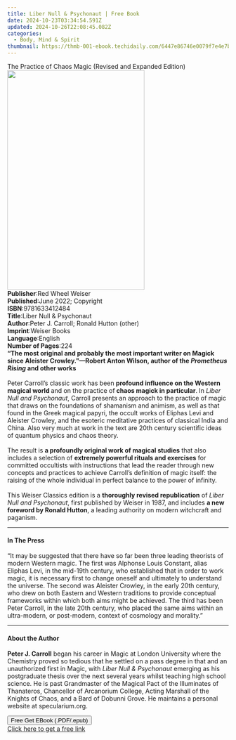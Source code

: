 ```yaml
---
title: Liber Null & Psychonaut | Free Book
date: 2024-10-23T03:34:54.591Z
updated: 2024-10-26T22:08:45.082Z
categories:
  - Body, Mind & Spirit
thumbnail: https://thmb-001-ebook.techidaily.com/6447e86746e0079f7e4e7b824539e0b9d9e99e9de6bf5fb2ed3996fd16e5b9ce.jpg
---
```

<main id="book-container">
  <div class="flex flex-col">
    <div class="book-brief flex-1 py-6 px-4 sm:p-6 md:py-10 md:px-8">
      <!-- brief-->
      <div class="book-brief-main">
        The Practice of Chaos Magic (Revised and Expanded Edition)
      </div>
    </div>
    <div
      class="book-meta-info flex-1 grid gap-4 col-start-1 col-end-3 row-start-1 sm:mb-6 sm:grid-cols-4 lg:gap-6 lg:col-start-2 lg:row-end-6 lg:row-span-6 lg:mb-0"
    >
      <div
        class="book-meta-info-left place-content-center mt-4 p-4 text-sm leading-6 col-start-2 col-span-2 dark:text-slate-400"
      >
        <img
          class="w-full h-500 object-cover rounded-lg sm:h-255 sm:col-span-2 lg:col-span-full"
          src="https://img-001-ebook.techidaily.com/0b5fb9cf9b6cb9e852e936ab08b89d4e5302619b930b823833e50c981a9ce3f0.jpg"
          alt=""
          width="312"
          height="500"
        />
      </div>
      <div
        class="book-meta-info-right mt-2 col-start-1 row-start-2 col-span-3 self-center"
      >
        <!-- meta data  -->
        <div class="flex flex-col px-4 md:px-8">
          <div class="flex-1">
            <strong>Publisher</strong>:<span class="px-2"
              >Red Wheel Weiser</span
            >
          </div>
          <div class="flex-1">
            <strong>Published</strong>:<span class="px-2"
              >June 2022; Copyright</span
            >
          </div>
          <div class="flex-1">
            <strong>ISBN</strong>:<span class="px-2">9781633412484</span>
          </div>
          <div class="flex-1">
            <strong>Title</strong>:<span class="px-2"
              >Liber Null &amp; Psychonaut</span
            >
          </div>
          <div class="flex-1">
            <strong>Author</strong>:<span class="px-2"
              >Peter J. Carroll; Ronald Hutton (other)</span
            >
          </div>
          <div class="flex-1">
            <strong>Imprint</strong>:<span class="px-2">Weiser Books</span>
          </div>
          <div class="flex-1">
            <strong>Language</strong>:<span class="px-2">English</span>
          </div>
          <div class="flex-1">
            <strong>Number of Pages</strong>:<span class="px-2">224</span>
          </div>
        </div>
      </div>
    </div>
    <div class="book-description flex-1 py-6 px-4 sm:p-6 md:py-10 md:px-8">
      <div class="book-description-main">
        <div accordion-content="" id="description">
          <b
            >“The most original and probably the most important writer on Magick
            since Aleister Crowley."—Robert Anton Wilson, author of the&nbsp;<i
              >Prometheus Rising</i
            >&nbsp;and other works</b
          ><br /><br />Peter Carroll’s classic work has been
          <b>profound influence on the Western magical world </b>and on the
          practice of<b> chaos magick in particular</b>. In&nbsp;<i
            >Liber Null and Psychonaut</i
          >, Carroll presents an approach to the practice of magic that draws on
          the foundations of shamanism and animism, as well as that found in the
          Greek magical papyri, the occult works of Eliphas Levi and Aleister
          Crowley, and the esoteric meditative practices of classical India and
          China. Also very much at work in the text are 20th century scientific
          ideas of quantum physics and chaos theory.<br /><br />The result is
          <b>a profoundly original work of magical studies</b> that also
          includes a selection of
          <b>extremely powerful rituals and exercises</b> for committed
          occultists with instructions that lead the reader through new concepts
          and practices to achieve Carroll’s definition of magic itself: the
          raising of the whole individual in perfect balance to the power of
          infinity.<br /><br />This Weiser Classics edition is a
          <b>thoroughly revised republication</b> of
          <i>Liber Null and Psychonaut</i>, first published by Weiser in 1987,
          and includes <b>a new foreword by Ronald Hutton</b>, a leading
          authority on modern witchcraft and paganism.
        </div>
        <div class="accordion-fader"></div>
      </div>
    </div>
    <div class="book-excerpts flex-1 py-6 px-4 sm:p-6 md:py-10 md:px-8">
      <!-- excerpts-->
      <div class="book-excerpts-main">
        <hr />
        <h4 class="placeholder placeholder-heading">
          <span>In The Press</span>
        </h4>
        <p>
          “It may be suggested that there have so far been three leading
          theorists of modern Western magic. The first was Alphonse Louis
          Constant, alias Eliphas Levi, in the mid-19th century, who established
          that in order to work magic, it is necessary first to change oneself
          and ultimately to understand the universe. The second was Aleister
          Crowley, in the early 20th century, who drew on both Eastern and
          Western traditions to provide conceptual frameworks within which both
          aims might be achieved. The third has been Peter Carroll, in the late
          20th century, who placed the same aims within an ultra-modern, or
          post-modern, context of cosmology and morality.”
        </p>
      </div>
    </div>
    <div class="book-about-author flex-1 py-6 px-4 sm:p-6 md:py-10 md:px-8">
      <!-- about author-->
      <div class="book-main-author-main">
        <hr />
        <h4 class="placeholder placeholder-heading">
          <span>About the Author</span>
        </h4>
        <p>
          <b>Peter J. Carroll</b> began his career in Magic at London University
          where the Chemistry proved so tedious that he settled on a pass degree
          in that and an unauthorized first in Magic, with
          <i>Liber Null &amp; Psychonaut</i> emerging as his postgraduate thesis
          over the next several years whilst teaching high school science. He is
          past Grandmaster of the Magical Pact of the Illuminates of Thanateros,
          Chancellor of Arcanorium College, Acting Marshall of the Knights of
          Chaos, and a Bard of Dobunni Grove. He maintains a personal website at
          specularium.org.
        </p>
      </div>
    </div>
    <div class="book-free-get flex-1 py-6 px-4 sm:p-6 md:py-10 md:px-8">
      <button
        id="btn-free-get"
        class="bg-blue-500 hover:bg-blue-700 text-white font-bold py-2 px-4 rounded"
      >
        Free Get EBook (.PDF/.epub)
      </button>
      <div id="countdown-display" class="px-2 text-lg mt-2"></div>
      <a
        id="free-link"
        class="hidden bg-blue-500 hover:bg-blue-700 text-white font-bold py-2 px-4 rounded"
        href="https://www.ebooks.com/en-us/book/210367971/liber-null-psychonaut/peter-j-carroll/"
        target="_blank"
        >Click here to get a free link</a
      >
    </div>
    <script>
      let countdownTime = 0;
      let countdownInterval = null;
      document
        .getElementById('btn-free-get')
        .addEventListener('click', startCountdown);
      function startCountdown() {
        countdownTime = new Date().getTime() + 60000 * 3;
        countdownInterval = setInterval(updateCountdown, 1000);
        document.getElementById('btn-free-get').disabled = true;
        document
          .getElementById('btn-free-get')
          .classList.add('bg-gray-500', 'cursor-not-allowed');
      }
      function updateCountdown() {
        let currentTime = new Date().getTime();
        let timeLeft = countdownTime - currentTime;
        let secondsLeft = Math.floor(timeLeft / 1000);
        document.getElementById('countdown-display').innerHTML =
          `Remaining time: ${secondsLeft} seconds.`;
        if (secondsLeft <= 0) {
          clearInterval(countdownInterval);
          document.getElementById('btn-free-get').classList.add('hidden');
          document.getElementById('free-link').classList.remove('hidden');
          document.getElementById('countdown-display').innerHTML = '';
        }
      }
    </script>
  </div>
</main>

<ins class="adsbygoogle"
      style="display:block"
      data-ad-client="ca-pub-7571918770474297"
      data-ad-slot="8358498916"
      data-ad-format="auto"
      data-full-width-responsive="true"></ins>
    